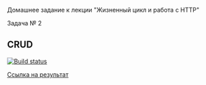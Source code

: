 Домашнее задание к лекции "Жизненный цикл и работа с HTTP"

Задача № 2

## CRUD

[![Build status](https://ci.appveyor.com/api/projects/status/607741t35xdrv6b8?svg=true)](https://ci.appveyor.com/project/ChumakovaAnna/r-hw-6-task-2)

[Ссылка на результат](https://chumakovaanna.github.io/R-hw-6-task-2/)
